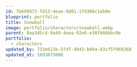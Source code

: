 ```yaml
---
id: 7b699973-fd13-4eae-9d01-1fd308c1eb9e
blueprint: portfolio
title: Snowball
image: portfolio/characters/snowball.webp
parent: 9aa3d5c4-9a49-4eea-92e6-e38f666bbc0e
portfolio:
  - characters
updated_by: 733e613e-5f4f-4943-b04a-83cf5f969268
updated_at: 1693075086
---
```

